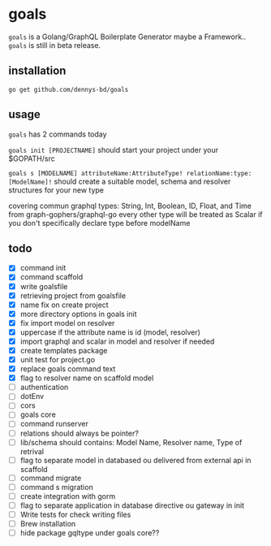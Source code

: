 # goals
`goals` is a Golang/GraphQL Boilerplate Generator maybe a Framework.. `goals` is still in beta release.

## installation
`go get github.com/dennys-bd/goals`

## usage
`goals` has 2 commands today

`goals init [PROJECTNAME]` should start your project under your $GOPATH/src

`goals s [MODELNAME] attributeName:AttributeType! relationName:type:[ModelName]!`
should create a suitable model, schema and resolver structures for your new type

covering commun graphql types: String, Int, Boolean, ID, Float, and Time from graph-gophers/graphql-go every other type will be treated as Scalar if you don't specifically declare type before modelName


## todo

* [x] command init
* [x] command scaffold
* [x] write goalsfile
* [x] retrieving project from goalsfile
* [x] name fix on create project
* [x] more directory options in goals init
* [x] fix import model on resolver
* [x] uppercase if the attribute name is id (model, resolver)
* [x] import graphql and scalar in model and resolver if needed
* [x] create templates package
* [x] unit test for project.go
* [x] replace goals command text
* [x] flag to resolver name on scaffold model
* [ ] authentication
* [ ] dotEnv
* [ ] cors
* [ ] goals core
* [ ] command runserver
* [ ] relations should always be pointer?
* [ ] lib/schema should contains: Model Name, Resolver name, Type of retrival
* [ ] flag to separate model in databased ou delivered from external api in scaffold
* [ ] command migrate
* [ ] command s migration
* [ ] create integration with gorm
* [ ] flag to separate application in database directive ou gateway in init
* [ ] Write tests for check writing files
* [ ] Brew installation
* [ ] hide package gqltype under goals core??